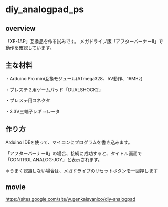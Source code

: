 # diy_analogpad_ps

## overview
「XE-1AP」互換品を作る試みです。
メガドライブ版「アフターバーナーII」で動作を確認しています。

## 主な材料

・Arduino Pro mini互換モジュール(ATmega328、5V動作、16MHz)

・プレステ２用ゲームパッド「DUALSHOCK2」

・プレステ用コネクタ

・3.3V三端子レギュレータ

## 作り方

Arduino IDEを使って、マイコンにプログラムを書き込みます。

「アフターバーナーII」の場合、接続に成功すると、タイトル画面で「CONTROL ANALOG-JOY」と表示されます。

＊うまく認識しない場合は、メガドライブのリセットボタンを一回押します


## movie
https://sites.google.com/site/yugenkaisyanico/diy-analogpad
